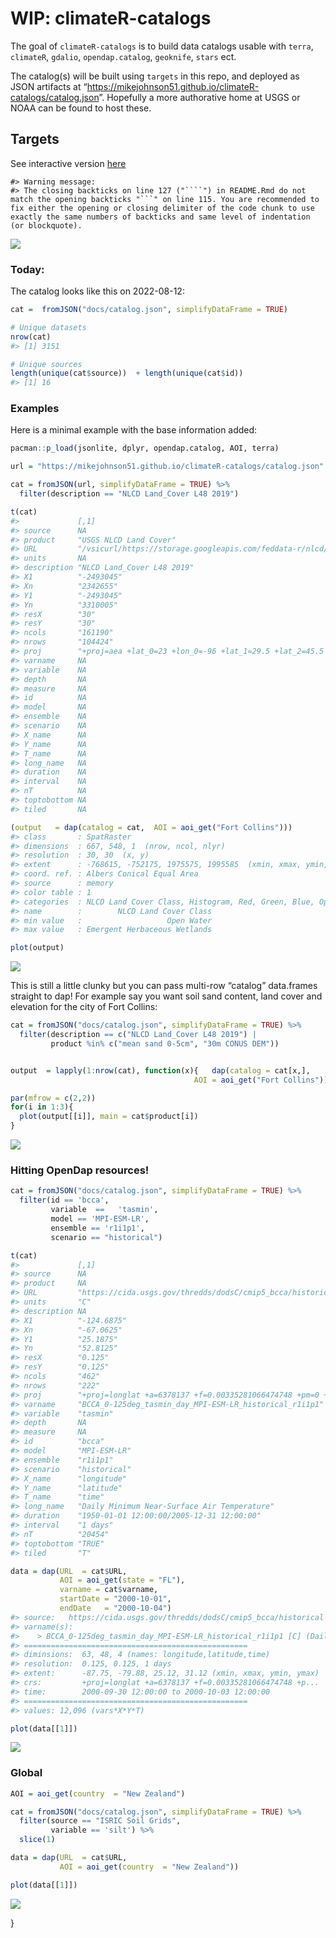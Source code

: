
<!-- README.md is generated from README.Rmd. Please edit that file -->

# WIP: climateR-catalogs

<!-- badges: start -->
<!-- badges: end -->

The goal of `climateR-catalogs` is to build data catalogs usable with
`terra`, `climateR`, `gdalio`, `opendap.catalog`, `geoknife`, `stars`
ect.

The catalog(s) will be built using `targets` in this repo, and deployed
as JSON artifacts at
“<https://mikejohnson51.github.io/climateR-catalogs/catalog.json>”.
Hopefully a more authorative home at USGS or NOAA can be found to host
these.

## Targets

See interactive version
[here](https://mikejohnson51.github.io/climateR-catalogs/)

    #> Warning message:
    #> The closing backticks on line 127 ("````") in README.Rmd do not match the opening backticks "```" on line 115. You are recommended to fix either the opening or closing delimiter of the code chunk to use exactly the same numbers of backticks and same level of indentation (or blockquote).

![](README_files/figure-gfm/unnamed-chunk-2-1.png)<!-- -->

### Today:

The catalog looks like this on 2022-08-12:

``` r
cat =  fromJSON("docs/catalog.json", simplifyDataFrame = TRUE)

# Unique datasets
nrow(cat)
#> [1] 3151

# Unique sources
length(unique(cat$source))  + length(unique(cat$id))  
#> [1] 16
```

### Examples

Here is a minimal example with the base information added:

``` r
pacman::p_load(jsonlite, dplyr, opendap.catalog, AOI, terra)

url = "https://mikejohnson51.github.io/climateR-catalogs/catalog.json"

cat = fromJSON(url, simplifyDataFrame = TRUE) %>% 
  filter(description == "NLCD Land_Cover L48 2019")

t(cat)
#>             [,1]                                                                                                 
#> source      NA                                                                                                   
#> product     "USGS NLCD Land Cover"                                                                               
#> URL         "/vsicurl/https://storage.googleapis.com/feddata-r/nlcd/2019_Land_Cover_L48.tif"                     
#> units       NA                                                                                                   
#> description "NLCD Land_Cover L48 2019"                                                                           
#> X1          "-2493045"                                                                                           
#> Xn          "2342655"                                                                                            
#> Y1          "-2493045"                                                                                           
#> Yn          "3310005"                                                                                            
#> resX        "30"                                                                                                 
#> resY        "30"                                                                                                 
#> ncols       "161190"                                                                                             
#> nrows       "104424"                                                                                             
#> proj        "+proj=aea +lat_0=23 +lon_0=-96 +lat_1=29.5 +lat_2=45.5 +x_0=0 +y_0=0 +datum=WGS84 +units=m +no_defs"
#> varname     NA                                                                                                   
#> variable    NA                                                                                                   
#> depth       NA                                                                                                   
#> measure     NA                                                                                                   
#> id          NA                                                                                                   
#> model       NA                                                                                                   
#> ensemble    NA                                                                                                   
#> scenario    NA                                                                                                   
#> X_name      NA                                                                                                   
#> Y_name      NA                                                                                                   
#> T_name      NA                                                                                                   
#> long_name   NA                                                                                                   
#> duration    NA                                                                                                   
#> interval    NA                                                                                                   
#> nT          NA                                                                                                   
#> toptobottom NA                                                                                                   
#> tiled       NA
```

``` r
(output   = dap(catalog = cat,  AOI = aoi_get("Fort Collins")))
#> class       : SpatRaster 
#> dimensions  : 667, 548, 1  (nrow, ncol, nlyr)
#> resolution  : 30, 30  (x, y)
#> extent      : -768615, -752175, 1975575, 1995585  (xmin, xmax, ymin, ymax)
#> coord. ref. : Albers Conical Equal Area 
#> source      : memory 
#> color table : 1 
#> categories  : NLCD Land Cover Class, Histogram, Red, Green, Blue, Opacity 
#> name        :        NLCD Land Cover Class 
#> min value   :                   Open Water 
#> max value   : Emergent Herbaceous Wetlands

plot(output)
```

![](README_files/figure-gfm/unnamed-chunk-4-1.png)<!-- -->

This is still a little clunky but you can pass multi-row “catalog”
data.frames straight to dap! For example say you want soil sand content,
land cover and elevation for the city of Fort Collins:

``` r
cat = fromJSON("docs/catalog.json", simplifyDataFrame = TRUE) %>% 
  filter(description == c("NLCD Land_Cover L48 2019") |
         product %in% c("mean sand 0-5cm", "30m CONUS DEM"))


output  = lapply(1:nrow(cat), function(x){   dap(catalog = cat[x,],  
                                         AOI = aoi_get("Fort Collins")) })

par(mfrow = c(2,2))
for(i in 1:3){
  plot(output[[i]], main = cat$product[i])  
}  
```

![](README_files/figure-gfm/unnamed-chunk-5-1.png)<!-- -->

### Hitting OpenDap resources!

``` r
cat = fromJSON("docs/catalog.json", simplifyDataFrame = TRUE) %>% 
  filter(id == 'bcca', 
         variable  ==   'tasmin',   
         model == 'MPI-ESM-LR', 
         ensemble == 'r1i1p1',
         scenario == "historical") 

t(cat)
#>             [,1]                                                            
#> source      NA                                                              
#> product     NA                                                              
#> URL         "https://cida.usgs.gov/thredds/dodsC/cmip5_bcca/historical"     
#> units       "C"                                                             
#> description NA                                                              
#> X1          "-124.6875"                                                     
#> Xn          "-67.0625"                                                      
#> Y1          "25.1875"                                                       
#> Yn          "52.8125"                                                       
#> resX        "0.125"                                                         
#> resY        "0.125"                                                         
#> ncols       "462"                                                           
#> nrows       "222"                                                           
#> proj        "+proj=longlat +a=6378137 +f=0.00335281066474748 +pm=0 +no_defs"
#> varname     "BCCA_0-125deg_tasmin_day_MPI-ESM-LR_historical_r1i1p1"         
#> variable    "tasmin"                                                        
#> depth       NA                                                              
#> measure     NA                                                              
#> id          "bcca"                                                          
#> model       "MPI-ESM-LR"                                                    
#> ensemble    "r1i1p1"                                                        
#> scenario    "historical"                                                    
#> X_name      "longitude"                                                     
#> Y_name      "latitude"                                                      
#> T_name      "time"                                                          
#> long_name   "Daily Minimum Near-Surface Air Temperature"                    
#> duration    "1950-01-01 12:00:00/2005-12-31 12:00:00"                       
#> interval    "1 days"                                                        
#> nT          "20454"                                                         
#> toptobottom "TRUE"                                                          
#> tiled       "T"

data = dap(URL  = cat$URL, 
           AOI = aoi_get(state = "FL"), 
           varname = cat$varname,
           startDate = "2000-10-01",
           endDate   = "2000-10-04")
#> source:   https://cida.usgs.gov/thredds/dodsC/cmip5_bcca/historical 
#> varname(s):
#>    > BCCA_0-125deg_tasmin_day_MPI-ESM-LR_historical_r1i1p1 [C] (Daily Minimum Near-Surface Air Temperature)
#> ==================================================
#> diminsions:  63, 48, 4 (names: longitude,latitude,time)
#> resolution:  0.125, 0.125, 1 days
#> extent:      -87.75, -79.88, 25.12, 31.12 (xmin, xmax, ymin, ymax)
#> crs:         +proj=longlat +a=6378137 +f=0.00335281066474748 +p...
#> time:        2000-09-30 12:00:00 to 2000-10-03 12:00:00
#> ==================================================
#> values: 12,096 (vars*X*Y*T)

plot(data[[1]])
```

![](README_files/figure-gfm/unnamed-chunk-6-1.png)<!-- -->

### Global

``` r
AOI = aoi_get(country  = "New Zealand")

cat = fromJSON("docs/catalog.json", simplifyDataFrame = TRUE) %>% 
  filter(source == "ISRIC Soil Grids",
         variable == 'silt') %>%
  slice(1)

data = dap(URL  = cat$URL, 
           AOI = aoi_get(country  = "New Zealand"))

plot(data[[1]])
```

![](README_files/figure-gfm/unnamed-chunk-7-1.png)<!-- -->

}
